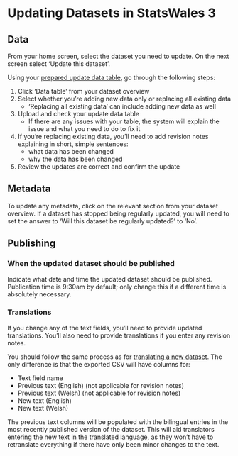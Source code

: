 # Updating Datasets in StatsWales 3

## Data

From your home screen, select the dataset you need to update. On the next screen select ‘Update this dataset’.

Using your [prepared update data table](Data-preparation-%E2%80%90-Updating-datasets), go through the following steps:

1. Click ‘Data table’ from your dataset overview
1. Select whether you’re adding new data only or replacing all existing data
   - ‘Replacing all existing data’ can include adding new data as well
1. Upload and check your update data table
   - If there are any issues with your table, the system will explain the issue and what you need to do to fix it
1. If you’re replacing existing data, you’ll need to add revision notes explaining in short, simple sentences:
   - what data has been changed
   - why the data has been changed
1. Review the updates are correct and confirm the update

## Metadata

To update any metadata, click on the relevant section from your dataset overview.
If a dataset has stopped being regularly updated, you will need to set the answer to ‘Will this dataset be regularly updated?’ to ‘No’.

## Publishing

### When the updated dataset should be published

Indicate what date and time the updated dataset should be published. Publication time is 9:30am by default; only change this if a different time is absolutely necessary.

### Translations

If you change any of the text fields, you’ll need to provide updated translations. You’ll also need to provide translations if you enter any revision notes.

You should follow the same process as for [translating a new dataset](Creating-a-new-dataset-in-SW3#translations). The only difference is that the exported CSV will have columns for:

- Text field name
- Previous text (English) (not applicable for revision notes)
- Previous text (Welsh) (not applicable for revision notes)
- New text (English)
- New text (Welsh)

The previous text columns will be populated with the bilingual entries in the most recently published version of the dataset. This will aid translators entering the new text in the translated language, as they won’t have to retranslate everything if there have only been minor changes to the text.
